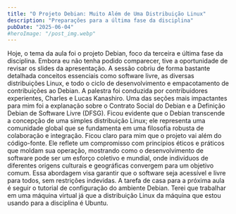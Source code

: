 ```yaml
---
title: "O Projeto Debian: Muito Além de Uma Distribuição Linux"
description: "Preparações para a última fase da disciplina"
pubDate: "2025-06-04"
#heroImage: "/post_img.webp"
---
```

Hoje, o tema da aula foi o projeto Debian, foco da terceira e última fase da disciplina. Embora eu não tenha podido comparecer, tive a oportunidade de revisar os slides da apresentação. A sessão cobriu de forma bastante detalhada conceitos essenciais como software livre, as diversas distribuições Linux, e todo o ciclo de desenvolvimento e empacotamento de contribuições ao Debian. A palestra foi conduzida por contribuidores experientes, Charles e Lucas Kanashiro.
Uma das seções mais impactantes para mim foi a explanação sobre o Contrato Social do Debian e a Definição Debian de Software Livre (DFSG). Ficou evidente que o Debian transcende a concepção de uma simples distribuição Linux; ele representa uma comunidade global que se fundamenta em uma filosofia robusta de colaboração e integração.
Ficou claro para mim que o projeto vai além do código-fonte. Ele reflete um compromisso com princípios éticos e práticos que moldam sua operação, mostrando como o desenvolvimento de software pode ser um esforço coletivo e mundial, onde indivíduos de diferentes origens culturais e geográficas convergem para um objetivo comum. Essa abordagem visa garantir que o software seja acessível e livre para todos, sem restrições indevidas. 
A tarefa de casa para a próxima aula é seguir o tutorial de configuração do ambiente Debian. Terei que trabalhar em uma máquina virtual já que a distribuição Linux da máquina que estou usando para a disciplina é Ubuntu.
